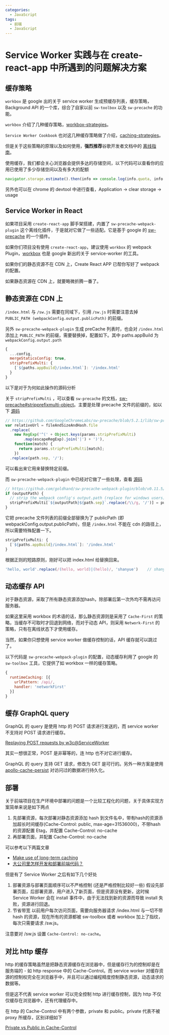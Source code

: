 ```yaml
---
categories:
  - JavaScript
tags:
  - 前端
  - JavaScript
---
```


# Service Worker 实践与在 create-react-app 中所遇到的问题解决方案

## 缓存策略

`workbox` 是 google 出的关于 service worker 生成预缓存列表，缓存策略，Background API 的一个库，综合了自家以前 `sw-toolbox` 以及 `sw-precache` 的功能。

`workbox` 介绍了几种缓存策略，[workbox-strategies](https://developers.google.com/web/tools/workbox/modules/workbox-strategies)。

`Service Worker Cookbook` 也对这几种缓存策略做了介绍，[caching-strategies](https://serviceworke.rs/caching-strategies.html)。

但是关于这些策略的原理以及如何使用，**强烈推荐**谷歌开发者文档中的 [离线指南](https://developers.google.com/web/fundamentals/instant-and-offline/offline-cookbook/)。

<!--more-->

使用缓存，我们都会关心浏览器会提供多达的存储空间，以下代码可以查看你的应用已使用了多少存储空间以及有多大的配额

```javascript
navigator.storage.estimate().then(info => console.log(info.quota, info.usage))
```

另外也可以在 chrome 的 devtool 中进行查看，Application -> clear storage -> usage

## Service Worker in React

如果项目采用 `create-react-app` 脚手架搭建，内置了 `sw-precache-webpack-plugin` 这个离线化插件，于是就对它做了一些适配。它是基于 google 的 [sw-precache](https://github.com/GoogleChrome/sw-precache) 的一个插件。

如果你们项目没有使用 `create-react-app`，建议使用 `workbox` 的 webpack Plugin，[workbox](https://workboxjs.org/) 也是 google 新出的关于 service-worker 的工具。

如果你们的静态资源不在 CDN 上，Create React APP 已帮你写好了 webpack 的配置。

如果静态资源在 CDN 上，就要略微折腾一番了。

## 静态资源在 CDN 上

`/index.html` 与 `/sw.js` 需要在同域下，引用 `/sw.js` 时需要注意去掉 `PUBLIC_PATH (webpackConfig.output.publicPath)` 的前缀。

另外 `sw-precache-webpack-plugin` 生成 preCache 列表时，也会对 `/index.html` 添加上 `PUBLIC_PATH` 的前缀，需要替换掉，配置如下。其中 paths.appBuild 为 `webpackConfig.output.path`

```javascript
{
  ...config,
  mergeStaticsConfig: true,
  stripPrefixMulti: {
    [`${paths.appBuild}/index.html`]: '/index.html'
  }
}
```

以下是对于为何如此操作的源码分析

关于 `stripPrefixMulti` ，可以查看 `sw-precache` 的文档，[sw-precache#stripprefixmulti-object](https://github.com/GoogleChromeLabs/sw-precache#stripprefixmulti-object)。主要是处理 precache 文件的前缀的，如以下 [源码](https://github.com/GoogleChromeLabs/sw-precache/blob/5.2.1/lib/sw-precache.js#L170)

```javascript
// https://github.com/GoogleChromeLabs/sw-precache/blob/5.2.1/lib/sw-precache.js#L170
var relativeUrl = fileAndSizeAndHash.file
  .replace(
    new RegExp('^(' + Object.keys(params.stripPrefixMulti)
        .map(escapeRegExp).join('|') + ')'),
    function(match) {
      return params.stripPrefixMulti[match];
    })
  .replace(path.sep, '/');
```

可以看出来它用来替换特定前缀。

而 `sw-precache-webpack-plugin` 中已经对它做了一些处理，查看 [源码](https://github.com/goldhand/sw-precache-webpack-plugin/blob/v0.11.5/src/index.js#L119)

```javascript
// https://github.com/goldhand/sw-precache-webpack-plugin/blob/v0.11.5/src/index.js#L119
if (outputPath) {
  // strip the webpack config's output.path (replace for windows users)
  stripPrefixMulti[`${outputPath}${path.sep}`.replace(/\\/g, '/')] = publicPath;
}
```

它把 precache 文件列表的前缀全部替换为了 publicPath (即 webpackConfig.output.publicPath)，但是 `/index.html` 不能在 cdn 的路径上，所以需要特殊配置一下。

```javascript
stripPrefixMulti: {
  [`${paths.appBuild}/index.html`]: '/index.html'
}
```

根据正则的短路原则，刚好可以把 index.html 给替换回来。

```javascript
'hello, world'.replace(/(hello, world)|(hello)/, 'shanyue')    // shanyue
```

## 动态缓存 API

对于静态资源，采取了所有静态资源添加hash，除部署后第一次外均不需再访问服务器。

如果这里采用 workbox 的术语的话，那么静态资源则是采用了 `Cache-First` 的策略，当缓存不可取时才回退到网络，而对于动态 API，则采用 `Network-First` 的策略，只有在离线状态下才使用缓存。

当然，如果你只想使用 service worker 做缓存控制的话，API 缓存就可以跳过了。

以下代码是 `sw-precache-webpack-plugin` 的配置，动态缓存利用了 google 的 `sw-toolbox` 工具，它提供了如 workbox 一样的缓存策略。

```javascript
{
  runtimeCaching: [{
    urlPattern: /api/,
    handler: 'networkFirst'
  }]
}
```

## 缓存 GraphQL query

GraphQL 的 query 是使用 http 的 POST 请求进行发送的，而 service worker 不支持对 POST 请求进行缓存。

[Replaying POST requests by w3c@ServiceWorker](https://github.com/w3c/ServiceWorker/issues/693)

其实一想很正常，POST 是非幂等的，连 http 也不对它进行缓存。

GraphQL 的 query 支持 GET 请求，修改为 GET 是可行的。另外一种方案是使用 [apollo-cache-persist](https://github.com/apollographql/apollo-cache-persist) 对访问过的数据进行持久化。

## 部署

关于前端项目在生产环境中部署的问题是一个比较工程化的问题，关于具体实现方案简单来说是如下两点

1. 先部署资源，每次部署对静态资源添加 hash 到文件名中，带有hash的资源添加超长时间缓存(Cache-Control: public, max-age=31536000)，不带hash的资源配置 Etag，并配置 Cache-Control: no-cache
2. 再部署页面，并配置 Cache-Control: no-cache

可以参考以下两篇文章

+ [Make use of long-term caching](https://developers.google.com/web/fundamentals/performance/webpack/use-long-term-caching)
+ [大公司里怎样开发和部署前端代码？](https://github.com/fouber/blog/issues/6)

但是有了 Service Worker 之后有如下几个好处

1. 部署资源与部署页面顺序可以不严格控制 (还是严格控制比较好一些)
  假设先部署页面，后部署资源，用户进入了新页面，但是资源没有更新，这时候 Service Worker 会在 install 事件中，由于无法找到新的资源而导致 install 失败，资源进行回退。
2. 节省带宽
  以前用户每次访问页面，需要向服务器请求 /index.html 与一切不带 hash 的资源，现在所有的资源都被 sw-toolbox 或者 workbox 加上了指纹，每次只需要请求 /sw.js。

注意要对 /sw.js 设置 `Cache-Control: no-cache`。

## 对比 http 缓存

http 的缓存策略虽然是把静态资源缓存在浏览器中，但是缓存行为的控制却是在服务端的 - 如 http response 中的 Cache-Control。而 service worker 对缓存资源的控制权完全在浏览器手中，并且可以通过编程精度控制静态资源，动态请求的数据等。

但是这不代表 service worker 可以完全控制 http 进行缓存控制，因为 http 不仅仅缓存在浏览器中，还有代理缓存中。

在 http 的 Cache-Control 中有两个参数，private 和 public。private 代表不被 proxy 所缓存，区别详细如下

[Private vs Public in Cache-Control](https://stackoverflow.com/questions/3492319/private-vs-public-in-cache-control)
